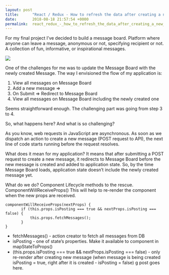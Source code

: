 ```yaml
---
layout: post
title:      "React / Redux - How to refresh the data after creating a new item"
date:       2018-08-18 21:57:54 +0000
permalink:  react_redux_-_how_to_refresh_the_data_after_creating_a_new_item
---
```



For my final project I’ve decided to build a message board. Platform where anyone can leave a message, anonymous or not, specifying recipient or not. A collection of fun, informative, or inspirational messages.

![](http://)

One of the challenges for me was to update the Message Board with the newly created Message. The way I envisioned the flow of my application is: 

1. View all messages on Message Board
2. Add a new message => 
3. On Submit => Redirect to Message Board
4. View all messages on Message Board including the newly created one

Seems straightforward enough. The challenging part was going from step 3 to 4. 

So, what happens here? And what is so challenging?

As you know, web requests in JavaScript are asynchronous. As soon as we dispatch an action to create a new message (POST request to API), the next line of code starts running before the request resolves.

What does it mean for my application? It means that after submitting a POST request to create a new message, it redirects to Message Board before the new message is created and added to application state. So, by the time Message Board loads, application state doesn’t include the newly created message yet.

What do we do? Component Lifecycle methods to the rescue. ComponentWillReceiveProps()
This will help to re-render the component when the new props are received.

```
componentWillReceiveProps(nextProps) {
       if (this.props.isPosting === true && nextProps.isPosting === false) {
           this.props.fetchMessages();
       }
}
```

* fetchMessages() - action creator to fetch all messages from DB
* isPosting - one of state’s properties. Make it available to component in mapStateToProps()
* (this.props.isPosting === true && nextProps.isPosting === false) - only re-render after creating new message (when message is being created isPosting = true, right after it is created - isPosting = false)
g post goes here.
